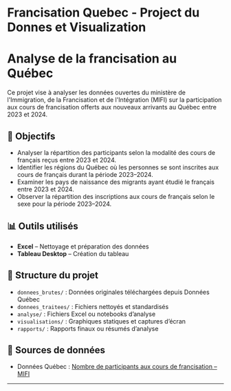# Francisation Quebec - Project du Donnes et Visualization

# Analyse de la francisation au Québec

Ce projet vise à analyser les données ouvertes du ministère de l'Immigration, de la Francisation et de l'Intégration (MIFI) sur la participation aux cours de francisation offerts aux nouveaux arrivants au Québec entre 2023 et 2024.

## 🎯 Objectifs

- Analyser la répartition des participants selon la modalité des cours de français reçus entre 2023 et 2024.
- Identifier les régions du Québec où les personnes se sont inscrites aux cours de français durant la période 2023–2024.
- Examiner les pays de naissance des migrants ayant étudié le français entre 2023 et 2024.
- Observer la répartition des inscriptions aux cours de français selon le sexe pour la période 2023–2024.

## 📊 Outils utilisés

- **Excel** – Nettoyage et préparation des données
- **Tableau Desktop** – Création du tableau
  

## 📁 Structure du projet

- `donnees_brutes/` : Données originales téléchargées depuis Données Québec
- `donnees_traitees/` : Fichiers nettoyés et standardisés
- `analyse/` : Fichiers Excel ou notebooks d’analyse
- `visualisations/` : Graphiques statiques et captures d’écran
- `rapports/` : Rapports finaux ou résumés d’analyse

## 📎 Sources de données

- Données Québec : [Nombre de participants aux cours de francisation – MIFI](https://www.donneesquebec.ca/...)


---









